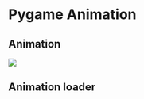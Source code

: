 # Pygame Animation

## Animation
![](https://img.plantuml.biz/plantuml/png/hLPDRzim3BtxLmZfeScweDXr289swmTwIOiqsmv5OIYsuWgJPSEciGPP_lieMxPiIKulAv069f_8HufypbK9j80g5K4aQ5cIQybJ2ZoJPB7OSKd5SaaE0S6_muup4H_9d0XUmijTGLFsIdRggxG0CO_WfOJYCzdGv9K0JHg41VkULH9-v1kUieA0-cy1k0JynEpTij_mWaMAv0EmWcu5mupQSX89MM6G8TScG-tol6v2ok0jYyyljUs0BG8U7Sa54HcDfrWOoIcypJH2mn86653R3aqCTGQgNB2sNGWAcvPDPpPGLQlyTSMkkubJDrIXL5Cro4PkiqmGNeQve7ik4pVKAfECAE-OYrOb6_4Lh6GmajWCJvaB3k5shsZM3SFlK6BT_eDrv2gFAR2fQaDQEicVgs978vKVsrCWWMCGOE0g0bBtrffISm0f9SpogHnnLTHSUu6mkKuOHLuHzqIeLyTZHuQMzTJ0Olg0oIereCq-Rykv87UFwr_NwnlzjBxzURj-ljLFJm-h-_3fSNLlFuSj3eFdDFgD7J0PTMYwnT8eLjqiVijirDTkYkLpIsl2kvjSi9nH677MIn4A9XDuwo06Q-OWhFSs3ASpCb-w--qxejQbITuSmdnZi3wDFlJuSUbANDpIpqwLVZPU-X1YH72yBPAzGziMGxit0BN2-Y__6otPfkTs6QZ3dglhf4OfHdoIOIjlAfBM3min3ER7EFhayrVIHXXeMxbNqFm8Zp0ryz0qR_0QEuoISl9yB7zEbfliZnoxfsQF80Cgmi5j_Kz67rwkczvpmJ56dyxCXFP-TCpDIwHdddoPa4yurvEKolsa4VoUEvkZRt0DNpNv8MWeiKxyDZo-1iRETIfvogzaAEZa4AbrLbSilHhMwSdYhpTuTzhZL-G2iyyrOZWxNgzkN725Bo_yDVWF)

## Animation loader
